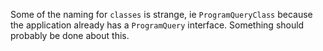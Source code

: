 Some of the naming for `classes` is strange, ie `ProgramQueryClass` because the application already has a `ProgramQuery` interface. Something should probably be done about this.